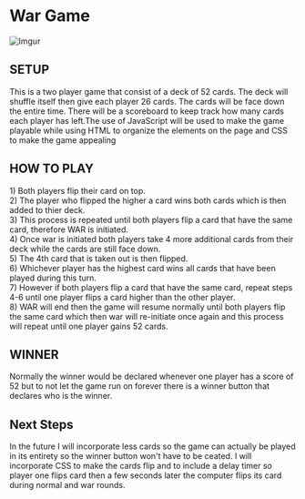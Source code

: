 <h1>War Game</h1>

![Imgur](https://i.imgur.com/mPoCxAH.png)

<h2>SETUP</h2>
    <p> This is a two player game that consist of a deck of 52 cards. The deck will shuffle itself then give each player 26 cards. The cards will be face down the entire time. There will be a scoreboard to keep track how many cards each player has left.The use of JavaScript will be used to make the game playable while using HTML to organize the elements on the page and CSS to make the game appealing<p>

<h2>HOW TO PLAY</h2>
   <div> 1) Both players flip their card on top. </div>
    <div>2) The player who flipped the higher a card wins both cards which is then added to thier deck.<div>
    <div>3) This process is repeated until both players flip a card that have the same card, therefore WAR is initiated. </div>
    <div>4) Once war is initiated both players take 4 more additional cards from their deck while the cards are still face down.</div>
    <div>5) The 4th card that is taken out is then flipped.
    <div>6) Whichever player has the highest card wins all cards that have been played during this turn.</div>
    <div>7) However if both players flip a card that have the same card, repeat steps 4-6 until one player flips a card higher than the other player.</div>
    <div>8) WAR will end then the game will resume normally until both players flip the same card which then war will re-initiate once again and this process will repeat until one player gains 52 cards.</div>

<h2>WINNER</h2>
  <p>Normally the winner would be declared whenever one player has a score of 52 but to not let the game run on forever there is a winner button that declares who is the winner.</p>
<h2>Next Steps</h2>
    <p> In the future I will incorporate less cards so the game can actually be played in its entirety so the winner button won't have to be ceated. I will incorporate CSS to make the cards flip and to include a delay timer so player one flips card then a few seconds later the computer flips its card during normal and war rounds.</p>

